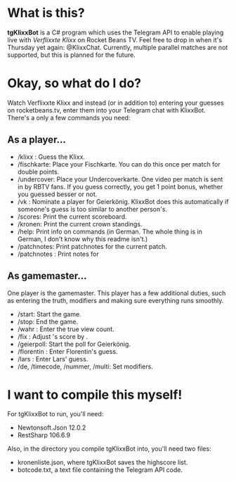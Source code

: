 # What is this?
**tgKlixxBot** is a C# program which uses the Telegram API to enable playing live with *Verflixxte Klixx* on Rocket Beans TV. Feel free to drop in when it's Thursday yet again: @KlixxChat. Currently, multiple parallel matches are not supported, but this is planned for the future.

# Okay, so what do I do?
Watch Verflixxte Klixx and instead (or in addition to) entering your guesses on rocketbeans.tv, enter them into your Telegram chat with KlixxBot. There's a only a few commands you need:
## As a player...
 - /klixx <NUMBER>: Guess the Klixx.
 - /fischkarte: Place your Fischkarte. You can do this once per match for double points.
 - /undercover: Place your Undercoverkarte. One video per match is sent in by RBTV fans. If you guess correctly, you get 1 point bonus, whether you guessed besser or not.
 - /vk <PLAYER>: Nominate a player for Geierkönig. KlixxBot does this automatically if someone's guess is too similar to another person's.
 - /scores: Print the current scoreboard.
 - /kronen: Print the current crown standings.
 - /help: Print info on commands (in German. The whole thing is in German, I don't know why this readme isn't.)
 - /patchnotes: Print patchnotes for the current patch.
 - /patchnotes <PATCH>: Print notes for <PATCH>
 
## As gamemaster...
One player is the gamemaster. This player has a few additional duties, such as entering the truth, modifiers and making sure everything runs smoothly.
 - /start: Start the game.
 - /stop: End the game.
 - /wahr <NUMBER>: Enter the true view count.
 - /fix <NUMBER> <PLAYER>: Adjust <PLAYER>'s score by <NUMBER>.
 - /geierpoll: Start the poll for Geierkönig.
 - /florentin <NUMBER>: Enter Florentin's guess.
 - /lars <NUMBER>: Enter Lars' guess.
 - /de, /timecode, /nummer, /multi: Set modifiers.

# I want to compile this myself!
For tgKlixxBot to run, you'll need:
 - Newtonsoft.Json 12.0.2
 - RestSharp 106.6.9

Also, in the directory you compile tgKlixxBot into, you'll need two files:
 - kronenliste.json, where tgKlixxBot saves the highscore list.
 - botcode.txt, a text file containing the Telegram API code.